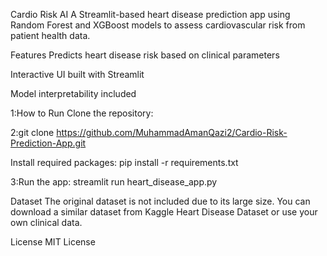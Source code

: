 Cardio Risk AI
A Streamlit-based heart disease prediction app using Random Forest and XGBoost models to assess cardiovascular risk from patient health data.

Features
Predicts heart disease risk based on clinical parameters

Interactive UI built with Streamlit

Model interpretability included

1:How to Run
Clone the repository:

2:git clone https://github.com/MuhammadAmanQazi2/Cardio-Risk-Prediction-App.git

Install required packages:
pip install -r requirements.txt

3:Run the app:
streamlit run heart_disease_app.py

Dataset
The original dataset is not included due to its large size. You can download a similar dataset from Kaggle Heart Disease Dataset or use your own clinical data.

License
MIT License











